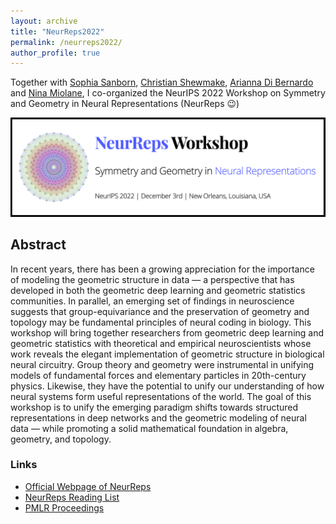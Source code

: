 ```yaml
---
layout: archive
title: "NeurReps2022"
permalink: /neurreps2022/
author_profile: true
---
```

Together with [Sophia Sanborn](https://www.sophiasanborn.com/), [Christian Shewmake](https://www.christianshewmake.com/), [Arianna Di Bernardo](https://sites.google.com/view/arianna-di-bernardo/home-page) and [Nina Miolane](https://www.ninamiolane.com/), I co-organized the NeurIPS 2022 Workshop on Symmetry and Geometry in Neural Representations (NeurReps 😉)



![](../images/neurreps-banner.png)

## Abstract

In recent years, there has been a growing appreciation for the importance of modeling the geometric structure in data — a perspective that has developed in both the geometric deep learning and geometric statistics communities. In parallel, an emerging set of findings in neuroscience suggests that group-equivariance and the preservation of geometry and topology may be fundamental principles of neural coding in biology.
This workshop will bring together researchers from geometric deep learning and geometric statistics with theoretical and empirical neuroscientists whose work reveals the elegant implementation of geometric structure in biological neural circuitry. Group theory and geometry were instrumental in unifying models of fundamental forces and elementary particles in 20th-century physics. Likewise, they have the potential to unify our understanding of how neural systems form useful representations of the world.
The goal of this workshop is to unify the emerging paradigm shifts towards structured representations in deep networks and the geometric modeling of neural data — while promoting a solid mathematical foundation in algebra, geometry, and topology.

### Links 

* [Official Webpage of NeurReps](https://www.neurreps.org)
* [NeurReps Reading List](https://github.com/neurreps/reading-list/)
* [PMLR Proceedings](https://proceedings.mlr.press/v197/)
